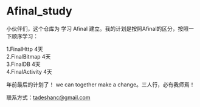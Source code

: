 Afinal_study
============

小伙伴们，这个仓库为 学习 Afinal 建立。我的计划是按照Afinal的区分，按照一下顺序学习：

1.FinalHttp 4天<br/>
2.FinalBitmap 4天<br/>
3.FinalDB 4天<br/>
4.FinalActivity 4天<br/>

年前最后的计划了！
we can together make a change。三人行，必有我师焉！<br/>

联系方式：tadeshanc@gmail.com
